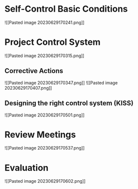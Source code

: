 # Self-Control Basic Conditions
![[Pasted image 20230629170241.png]]

# Project Control System
![[Pasted image 20230629170315.png]]

## Corrective Actions
![[Pasted image 20230629170347.png]]
![[Pasted image 20230629170407.png]]

## Designing the right control system (KISS)
![[Pasted image 20230629170501.png]]

# Review Meetings
![[Pasted image 20230629170537.png]]

# Evaluation
![[Pasted image 20230629170602.png]]

